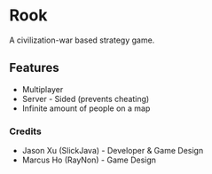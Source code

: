 # Rook
A civilization-war based strategy game.

## Features
* Multiplayer
* Server - Sided (prevents cheating)
* Infinite amount of people on a map

### Credits
* Jason Xu (SlickJava) - Developer & Game Design
* Marcus Ho (RayNon) - Game Design